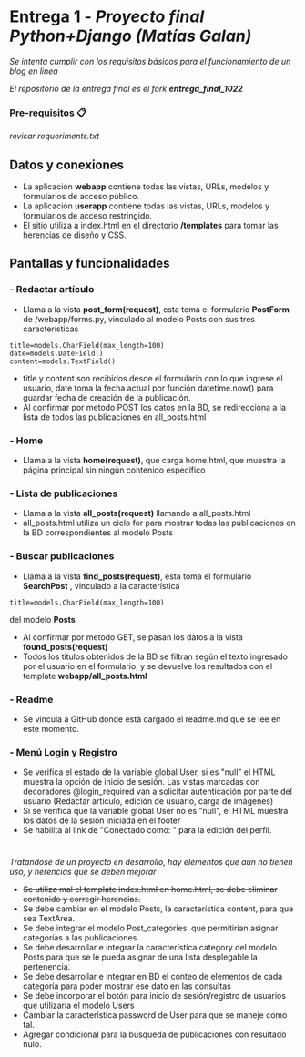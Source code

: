 # Entrega 1 - _Proyecto final Python+Django (Matías Galan)_

_Se intenta cumplir con los requisitos básicos para el funcionamiento de un blog en linea_

_El repositorio de la entrega final es el fork **entrega_final_1022**_

### Pre-requisitos 📋

_revisar requeriments.txt_

## Datos y conexiones

- La aplicación **webapp** contiene todas las vistas, URLs, modelos y formularios de acceso público.
- La aplicación **userapp** contiene todas las vistas, URLs, modelos y formularios de acceso restringido.
- El sitio utiliza a index.html en el directorio **/templates** para tomar las herencias de diseño y CSS.

## Pantallas y funcionalidades


### - Redactar artículo
* Llama a la vista **post_form(request)**, esta toma el formulario **PostForm** de /webapp/forms.py, vinculado al modelo Posts con sus tres características
```
title=models.CharField(max_length=100)
date=models.DateField()
content=models.TextField()
```
* title y content son recibidos desde el formulario con lo que ingrese el usuario, date toma la fecha actual por función datetime.now() para guardar fecha de creación de la publicación.
* Al confirmar por metodo POST los datos en la BD, se redirecciona a la lista de todos las publicaciones en all_posts.html

### - Home
* Llama a la vista **home(request)**, que carga home.html, que muestra la página principal sin ningún contenido específico

### - Lista de publicaciones
* Llama a la vista **all_posts(request)** llamando a all_posts.html
* all_posts.html utiliza un ciclo for para mostrar todas las publicaciones en la BD correspondientes al modelo Posts

### - Buscar publicaciones
* Llama a la vista **find_posts(request)**, esta toma el formulario **SearchPost** , vinculado a la característica 
```
title=models.CharField(max_length=100)
```
del modelo **Posts**
* Al confirmar por metodo GET, se pasan los datos a la vista **found_posts(request)**
* Todos los títulos obtenidos de la BD se filtran según el texto ingresado por el usuario en el formulario, y se devuelve los resultados con el template **webapp/all_posts.html**

### - Readme
* Se vincula a GitHub donde está cargado el readme.md que se lee en este momento.

### - Menú Login y Registro
* Se verifica el estado de la variable global User, si es "null" el HTML muestra la opción de inicio de sesión. Las vistas marcadas con decoradores @login_required van a solicitar autenticación por parte del usuario (Redactar articulo, edición de usuario, carga de imágenes)
* Si se verifica que la variable global User no es "null", el HTML muestra los datos de la sesión iniciada en el footer
* Se habilita al link de "Conectado como: <nombre de usuario>" para la edición del perfil.

#
_Tratandose de un proyecto en desarrollo, hay elementos que aún no tienen uso, y herencias que se deben mejorar_

* ~~Se utiliza mal el template index.html en home.html, se debe eliminar contenido y corregir herencias.~~
* Se debe cambiar en el modelo Posts, la característica content, para que sea TextArea.
* Se debe integrar el modelo Post_categories, que permitirían asignar categorías a las publicaciones
* Se debe desarrollar e integrar la característica category del modelo Posts para que se le pueda asignar de una lista desplegable la pertenencia.
* Se debe desarrollar e integrar en BD el conteo de elementos de cada categoría para poder mostrar ese dato en las consultas
* Se debe incorporar el botón para inicio de sesión/registro de usuarios que utilizaría el modelo Users
* Cambiar la característica password de User para que se maneje como tal.
* Agregar condicional para la búsqueda de publicaciones con resultado nulo.

